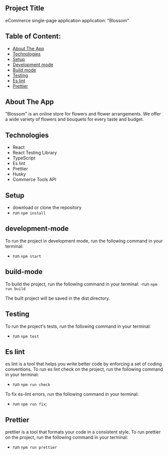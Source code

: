 ## Project Title

eCommerce single-page application application: "Blossom"

## Table of Content:

- [About The App](#about-the-app)
- [Technologies](#technologies)
- [Setup](#setup)
- [Development mode](#development-mode)
- [Build mode](#build-mode)
- [Testing](#testing)
- [Es lint](#es-lint)
- [Prettier](#prettier)

## About The App

"Blossom" is an online store for flowers and flower arrangements. We offer a wide variety of flowers and bouquets for every taste and budget.

## Technologies

- React
- React Testing Library
- TypeScript
- Es lint
- Prettier
- Husky
- Commerce Tools API

## Setup

- download or clone the repository
- run `npm install`

## development-mode

To run the project in development mode, run the following command in your terminal:

- run `npm start`

## build-mode

To build the project, run the following command in your terminal:
-run `npm run build`

The built project will be saved in the dist directory.

## Testing

To run the project's tests, run the following command in your terminal:

- run `npm test`

## Es lint

es lint is a tool that helps you write better code by enforcing a set of coding conventions. To run es lint check on the project, run the following command in your terminal:

- run `npm run check`

To fix es-lint errors, run the following command in your terminal:

- run `npm run fix`;

## Prettier

prettier is a tool that formats your code in a consistent style. To run prettier on the project, run the following command in your terminal:

- run `npm run prettier`
